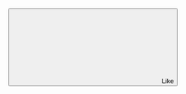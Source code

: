 <article class="card">
          <h3 class="card__title"></h3>
          <picture class="card__image"></picture>
          <p class="card__text"></p>
          <button class="card__like-button">
              <svg class="card__icon-button">
                <use href="./svg/heart-empty.svg#heart-empty">
              </svg>
            <span class="button__text">Like</span>
          </button>
        </article>
